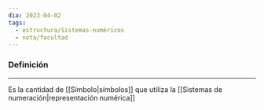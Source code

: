 ```yaml
---
dia: 2023-04-02
tags:
  - estructura/Sistemas-numéricos
  - nota/facultad
---
```

### Definición
---
Es la cantidad de [[Símbolo|símbolos]] que utiliza la [[Sistemas de numeración|representación numérica]]